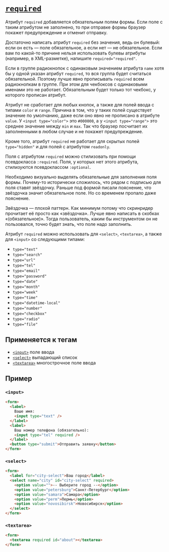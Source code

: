 # [`required`](../index.md)

Атрибут `required` добавляется обязательным полям формы. Если поле с таким атрибутом не заполнено, то при отправке формы браузер покажет предупреждение и отменит отправку.

Достаточно написать атрибут `required` без значения, ведь он булевый: если он есть — поле обязательное, а если нет — не обязательное. Если вам по какой-то причине нельзя использовать булевы атрибуты (например, в XML-разметке), напишите `required="required"`.

Если в группе радиокнопок с одинаковым значением атрибута `name` хотя бы у одной указан атрибут `required`, то вся группа будет считаться обязательной. Поэтому лучше явно прописывать `required` всем радиокнопкам в группе. При этом для чекбоксов с одинаковыми именами это не работает. Обязательным будет только тот чекбокс, у которого прописан атрибут.

Атрибут не сработает для любых кнопок, а также для полей ввода с типами `color` и `range`. Причина в том, что у таких полей существует значение по умолчанию, даже если оно явно не прописано в атрибуте `value`. У `<input type="color">` это `#000000`, а у `<input type="range">` это среднее значение между `min` и `max`. Так что браузер посчитает их заполненными в любом случае и не покажет предупреждение.

Кроме того, атрибут `required` не работает для скрытых полей `type="hidden"` и для полей с атрибутом `readonly`.

Поля с атрибутом `required` можно стилизовать при помощи псевдокласса `:required`. Поля, у которых нет этого атрибута, стилизуются псевдоклассом `:optional`.

Необходимо визуально выделять обязательные для заполнения поля формы. Почему-то исторически сложилось, что рядом с подписью для поля ставят звёздочку. Раньше под формой писали пояснение, что звёздочка значит обязательное поле. Но со временем пропало даже пояснение.

Звёздочка — плохой паттерн. Как минимум потому что скринридер прочитает её просто как «звёздочка». Лучше явно написать в скобках «(обязательное)». Тогда пользователь, каким бы инструментом он не пользовался, точно будет знать, что поле надо заполнить.

Атрибут `required` можно использовать для `<select>`, `<textarea>`, а также для `<input>` со следующими типами:

- `type="text"`
- `type="search"`
- `type="url"`
- `type="tel"`
- `type="email"`
- `type="password"`
- `type="date"`
- `type="month"`
- `type="week"`
- `type="time"`
- `type="datetime-local"`
- `type="number"`
- `type="checkbox"`
- `type="radio"`
- `type="file"`

## Применяется к тегам

- [`<input>`](../Tags/input.md) поле ввода
- [`<select>`](../Tags/select.md) выпадающий список
- [`<textarea>`](../Tags/textarea.md) многострочное поле ввода

## Пример

### `<input>`

```html
<form>
  <label>
    Ваше имя:
    <input type="text" />
  </label>
  <label>
    Ваш номер телефона (обязательно):
    <input type="tel" required />
  </label>
  <button type="submit">Отправить заявку</button>
</form>
```

### `<select>`

```html
<form>
  <label for="city-select">Ваш город</label>
  <select name="city" id="city-select" required>
    <option value="">-- Выберите город --</option>
    <option value="petersburg">Санкт-Петербург</option>
    <option value="samara">Самара</option>
    <option value="perm">Пермь</option>
    <option value="novosibirsk">Новосибирск</option>
  </select>
</form>
```

### `<textarea>`

```html
<form>
  <textarea required id="about"></textarea>
</form>
```
